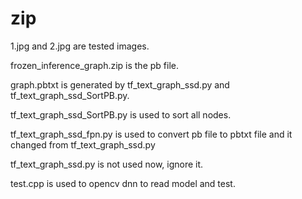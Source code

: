 # zip

1.jpg	and 2.jpg are tested images.

frozen_inference_graph.zip	is the pb file.

graph.pbtxt	is generated by tf_text_graph_ssd.py and tf_text_graph_ssd_SortPB.py.

tf_text_graph_ssd_SortPB.py is used to sort all nodes.

tf_text_graph_ssd_fpn.py is used to convert pb file to pbtxt file and it changed from tf_text_graph_ssd.py

tf_text_graph_ssd.py is not used now, ignore it.

test.cpp	is used to opencv dnn to read model and test.
